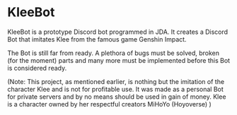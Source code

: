 # KleeBot
KleeBot is a prototype Discord bot programmed in JDA. It creates a Discord Bot that imitates Klee from the famous game Genshin Impact.

The Bot is still far from ready. A plethora of bugs must be solved, broken (for the moment) parts and many more must be implemented before this Bot is considered ready.

(Note: This project, as mentioned earlier, is nothing but the imitation of the character Klee and is not for profitable use. It was made as a personal Bot for private servers and by no means should be used in gain of money. Klee is a character owned by her respectful creators MiHoYo (Hoyoverse) )
